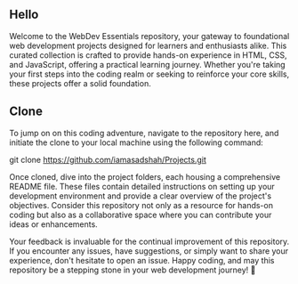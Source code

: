 ## Hello
Welcome to the WebDev Essentials repository, your gateway to foundational web development projects designed for learners and enthusiasts alike. This curated collection is crafted to provide hands-on experience in HTML, CSS, and JavaScript, offering a practical learning journey. Whether you're taking your first steps into the coding realm or seeking to reinforce your core skills, these projects offer a solid foundation.

## Clone
To jump on on this coding adventure, navigate to the repository here, and initiate the clone to your local machine using the following command:

git clone https://github.com/iamasadshah/Projects.git

Once cloned, dive into the project folders, each housing a comprehensive README file. These files contain detailed instructions on setting up your development environment and provide a clear overview of the project's objectives. Consider this repository not only as a resource for hands-on coding but also as a collaborative space where you can contribute your ideas or enhancements.

Your feedback is invaluable for the continual improvement of this repository. If you encounter any issues, have suggestions, or simply want to share your experience, don't hesitate to open an issue. Happy coding, and may this repository be a stepping stone in your web development journey! 🚀






